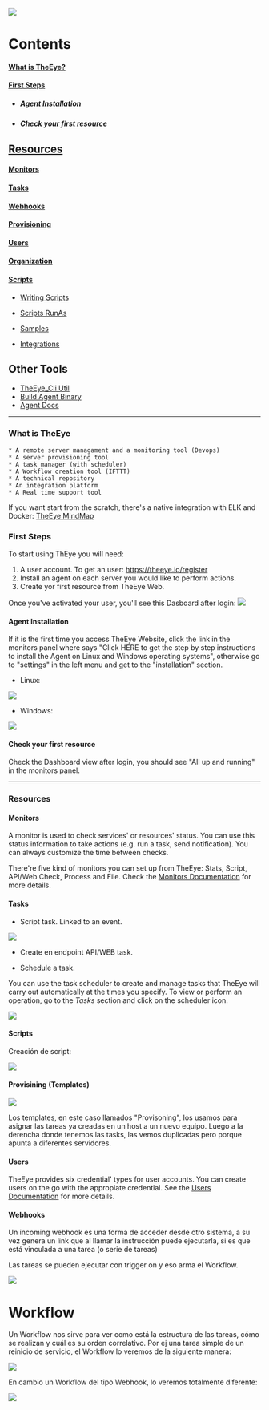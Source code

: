 [![](https://theeye.io/landpage/images/logo.png)](https://theeye.io)

# Contents
#### [What is TheEye?](#what-is-theeye-1)
#### [First Steps](#first-steps-1)
  * ##### [Agent Installation](#agent-installation-1)
  * ##### [Check your first resource](#check-your-first-resource-1)

## [Resources](#resources-1)
#### [Monitors](#monitors-1)
#### [Tasks](#tasks-1)
#### [Webhooks](#webhooks-1)
#### [Provisioning](#provisioning-1)
#### [Users](#users-1)
#### [Organization](#organization-1)
#### [Scripts](#scripts-1)

+ [Writing Scripts](scripts/write.md)

+ [Scripts RunAs](scripts/runas.md)

+ [Samples](scripts)

+ [Integrations](integrations)

## Other Tools
+ [TheEye_Cli Util](https://github.com/theeye-io-team/theeye-docs/tree/master/cli)
+ [Build Agent Binary](https://github.com/theeye-io-team/theeye-docs/tree/master/agent/binary_build.md)
+ [Agent Docs](agent)
----

### What is TheEye
    * A remote server managament and a monitoring tool (Devops)
    * A server provisioning tool
    * A task manager (with scheduler)
    * A Workflow creation tool (IFTTT)
    * A technical repository
    * An integration platform
    * A Real time support tool
    
    
If you want start from the scratch, there's a native integration with ELK and Docker: 
[TheEye MindMap](https://atlas.mindmup.com/2017/11/5fa49fd0c43311e7b5da733708907222/theeye_functional_mindmap_es/index.html)


### First Steps
To start using ThEye you will need:
1. A user account. To get an user: https://theeye.io/register
2. Install an agent on each server you would like to perform actions.
3. Create yor first resource from TheEye Web.

Once you've activated your user, you'll see this Dasboard after login:
![](images/FirstTimeLogin.jpg)

#### Agent Installation
If it is the first time you access TheEye Website, click the link in the monitors panel where says "Click HERE to get the step by step instructions to install the Agent on Linux and Windows operating systems", otherwise go to "settings" in the left menu and get to the "installation" section.

+ Linux:

![](https://github.com/patobas/docs/blob/master/install_agent.gif)


+ Windows:

![](images/WindowsAgentInstall.gif)


#### Check your first resource
Check the Dashboard view after login, you should see "All up and running" in the monitors panel.

------------------------------
### Resources

#### Monitors
A monitor is used to check services' or resources' status. You can use this status information to take actions (e.g. run a task, send notification).
You can always customize the time between checks.

There're five kind of monitors you can set up from TheEye: Stats, Script, API/Web Check, Process and File.
Check the [Monitors Documentation](https://github.com/theeye-io/theeye-docs/blob/master/monitors.md) for more details.


#### Tasks

+ Script task. Linked to an event.

![](https://github.com/patobas/docs/blob/master/task-script.gif)

+ Create en endpoint API/WEB task.

+ Schedule a task.

You can use the task scheduler to create and manage tasks that TheEye will carry out automatically at the times you specify.
To view or perform an operation, go to the _Tasks_ section and click on the scheduler icon.

![](https://github.com/patobas/docs/blob/master/schedule.gif)


#### Scripts
Creación de script: 

![](https://github.com/patobas/docs/blob/master/script.gif)



#### Provisining (Templates)

![](https://github.com/patobas/docs/blob/master/template.gif)

Los templates, en este caso llamados "Provisoning", los usamos para asignar las tareas ya creadas en un host a un nuevo equipo.
Luego a la derencha donde tenemos las tasks, las vemos duplicadas pero porque apunta a diferentes servidores.

#### Users
TheEye provides six credential' types for user accounts. You can create users on the go with the appropiate credential.
See the [Users Documentation](usertypes.md) for more details.

#### Webhooks
Un incoming webhook es una forma de acceder desde otro sistema, a su vez genera un link que al llamar la instrucción puede ejecutarla, si es que está vinculada a una tarea (o serie de tareas)

Las tareas se pueden ejecutar con trigger on y eso arma el Workflow.

![](https://github.com/patobas/docs/blob/master/webhook.gif)


# Workflow

Un Workflow nos sirve para ver como está la estructura de las tareas, cómo se realizan y cuál es su orden correlativo.
Por ej una tarea simple de un reinicio de servicio, el Workflow lo veremos de la siguiente manera:

![](https://github.com/patobas/docs/blob/master/workflow.gif)


En cambio un Workflow del tipo Webhook, lo veremos totalmente diferente:


![](https://github.com/patobas/docs/blob/master/webhook_workflow.png)
